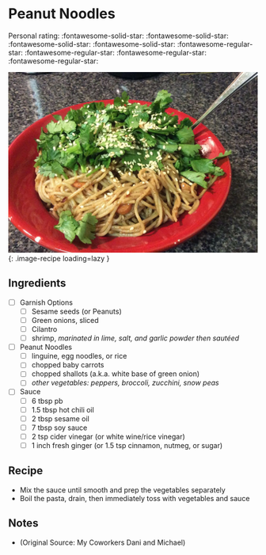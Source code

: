 <!-- Needs Manual Review -->

# Peanut Noodles

<!-- rating=1; (User can specify rating on scale of 1-5) -->
<!-- AUTO-UserRating -->
Personal rating: :fontawesome-solid-star: :fontawesome-solid-star: :fontawesome-solid-star: :fontawesome-solid-star: :fontawesome-regular-star: :fontawesome-regular-star: :fontawesome-regular-star: :fontawesome-regular-star:
<!-- /AUTO-UserRating -->

<!-- name_image=peanut_noodles.jpg; (User can specify image name) -->
<!-- AUTO-Image -->
![peanut_noodles.jpg](./peanut_noodles.jpg){: .image-recipe loading=lazy }
<!-- /AUTO-Image -->

## Ingredients

* [ ] Garnish Options
    * [ ] Sesame seeds (or Peanuts)
    * [ ] Green onions, sliced
    * [ ] Cilantro
    * [ ] shrimp, *marinated in lime, salt, and garlic powder then sautéed*
* [ ] Peanut Noodles
    * [ ] linguine, egg noodles, or rice
    * [ ] chopped baby carrots
    * [ ] chopped shallots (a.k.a. white base of green onion)
    * [ ] *other vegetables: peppers, broccoli, zucchini, snow peas*
* [ ] Sauce
    * [ ] 6 tbsp pb
    * [ ] 1.5 tbsp hot chili oil
    * [ ] 2 tbsp sesame oil
    * [ ] 7 tbsp soy sauce
    * [ ] 2 tsp cider vinegar (or white wine/rice vinegar)
    * [ ] 1 inch fresh ginger (or 1.5 tsp cinnamon, nutmeg, or sugar)

## Recipe

* Mix the sauce until smooth and prep the vegetables separately
* Boil the pasta, drain, then immediately toss with vegetables and sauce

## Notes

* (Original Source: My Coworkers Dani and Michael)
